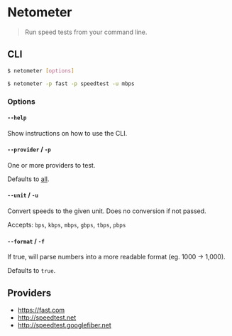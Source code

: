 # Netometer

> Run speed tests from your command line.

## CLI

```bash
$ netometer [options]
```

```bash
$ netometer -p fast -p speedtest -u mbps
```

### Options

#### `--help`

Show instructions on how to use the CLI.

#### `--provider` / `-p`

One or more providers to test.

Defaults to [all](#providers).

#### `--unit` / `-u`

Convert speeds to the given unit. Does no conversion if not passed.

Accepts: `bps`, `kbps`, `mbps`, `gbps`, `tbps`, `pbps`

#### `--format` / `-f`

If true, will parse numbers into a more readable format (eg. 1000 -> 1,000).

Defaults to `true`.

## Providers

- https://fast.com
- http://speedtest.net
- http://speedtest.googlefiber.net